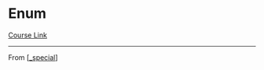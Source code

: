 # Enum
[Course Link]()

----------------------------------------------------------------
From [[_special]]

[//begin]: # "Autogenerated link references for markdown compatibility"
[_special]: _special "Special"
[//end]: # "Autogenerated link references"